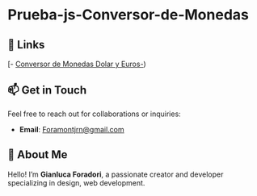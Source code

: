 # Prueba-js-Conversor-de-Monedas
## 🔗 Links
[- [Conversor de Monedas Dolar y Euros-](https://gianluca-cl.github.io/Prueba-js-Conversor-de-Monedas/))

## 📫 Get in Touch
Feel free to reach out for collaborations or inquiries:

- **Email**: [Foramontjrn@gmail.com](Foramontjr@gmail.com)

## 🌟 About Me
Hello! I’m **Gianluca Foradori**, a passionate creator and developer specializing in design, web development.

